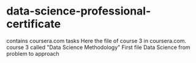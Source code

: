 # data-science-professional-certificate
contains coursera.com tasks 
Here the file of course 3 in coursera.com. 
course 3 called "Data Science Methodology"
First file Data Science from problem to approach
